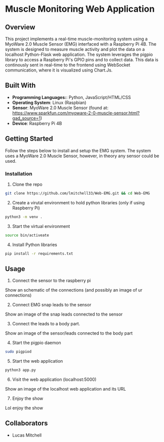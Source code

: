# Muscle Monitoring Web Application

## **Overview**

This project implements a real-time muscle-monitoring system using a MyoWare 2.0 Muscle Sensor (EMG) interfaced with a Raspberry Pi 4B. The system is designed to measure muscle activity and plot the data on a localhost Python-Flask web application. The system leverages the pigpio library to access a Raspberry Pi's GPIO pins and to collect data. This data is continously sent in real-time to the frontend using WebSocket communication, where it is visualized using Chart.Js.

## **Built With**

- **Programming Languages:**: Python, JavaScript/HTML/CSS
- **Operating System**: Linux (Raspbian)
- **Sensor**: MyoWare 2.0 Muscle Sensor (found at: https://www.sparkfun.com/myoware-2-0-muscle-sensor.html?gad_source=1)
- **Device**: Raspberry Pi 4B

## **Getting Started**

Follow the steps below to install and setup the EMG system. The system uses a MyoWare 2.0 Muscle Sensor, however, in theory any sensor could be used.

### Installation

1. Clone the repo

```sh
git clone https://github.com/lmitchell33/Web-EMG.git && cd Web-EMG
```

2. Create a virutal environment to hold python libraries (only if using Raspberry Pi)

```sh
python3 -m venv .
```

3. Start the virtual environment

```sh
source bin/activeate
```

4. Install Python libraries

```sh
pip install -r requirements.txt
```

## Usage

1. Connect the sensor to the raspberry pi

Show an schematic of the connections (and possibly an image of ur connections)

2. Connect EMG snap leads to the sensor

Show an image of the snap leads connected to the sensor

3. Connect the leads to a body part.

Show an image of the sensor/leads connected to the body part

4. Start the pigpio daemon

```sh
sudo pigpiod
```

5. Start the web application

```sh
python3 app.py
```

6. Visit the web application (localhost:5000)

Show an image of the localhost web application and its URL

7. Enjoy the show

Lol enjoy the show

## **Collaborators**

- Lucas Mitchell
